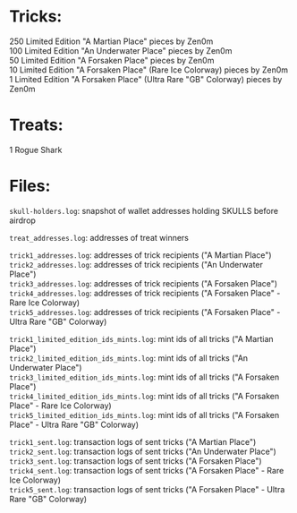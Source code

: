 # Tricks:  
250 Limited Edition "A Martian Place" pieces by Zen0m  
100 Limited Edition "An Underwater Place" pieces by Zen0m  
50 Limited Edition "A Forsaken Place" pieces by Zen0m  
10 Limited Edition "A Forsaken Place" (Rare Ice Colorway) pieces by Zen0m  
1 Limited Edition "A Forsaken Place" (Ultra Rare "GB" Colorway) pieces by Zen0m  

# Treats:  
1 Rogue Shark  

# Files:
`skull-holders.log`: snapshot of wallet addresses holding SKULLS before airdrop  

`treat_addresses.log`: addresses of treat winners  

`trick1_addresses.log`: addresses of trick recipients ("A Martian Place")  
`trick2_addresses.log`: addresses of trick recipients ("An Underwater Place")  
`trick3_addresses.log`: addresses of trick recipients ("A Forsaken Place")  
`trick4_addresses.log`: addresses of trick recipients ("A Forsaken Place" - Rare Ice Colorway)  
`trick5_addresses.log`: addresses of trick recipients ("A Forsaken Place" - Ultra Rare "GB" Colorway)  

`trick1_limited_edition_ids_mints.log`: mint ids of all tricks ("A Martian Place")  
`trick2_limited_edition_ids_mints.log`: mint ids of all tricks ("An Underwater Place")  
`trick3_limited_edition_ids_mints.log`: mint ids of all tricks ("A Forsaken Place")  
`trick4_limited_edition_ids_mints.log`: mint ids of all tricks ("A Forsaken Place" - Rare Ice Colorway)  
`trick5_limited_edition_ids_mints.log`: mint ids of all tricks ("A Forsaken Place" - Ultra Rare "GB" Colorway)  

`trick1_sent.log`: transaction logs of sent tricks ("A Martian Place")  
`trick2_sent.log`: transaction logs of sent tricks ("An Underwater Place")  
`trick3_sent.log`: transaction logs of sent tricks ("A Forsaken Place")  
`trick4_sent.log`: transaction logs of sent tricks ("A Forsaken Place" - Rare Ice Colorway)  
`trick5_sent.log`: transaction logs of sent tricks ("A Forsaken Place" - Ultra Rare "GB" Colorway)  
